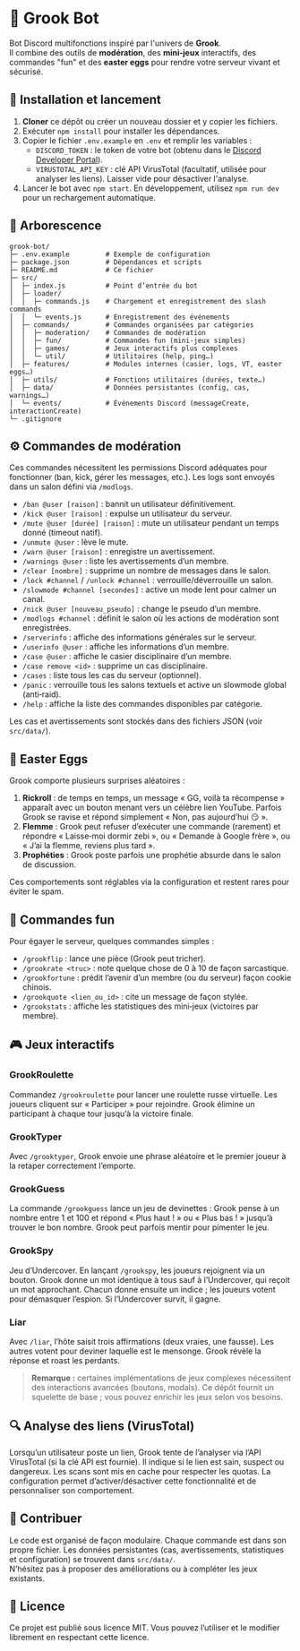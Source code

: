 # 🤖 Grook Bot

Bot Discord multifonctions inspiré par l'univers de **Grook**.  
Il combine des outils de **modération**, des **mini‑jeux** interactifs, des commandes "fun" et des **easter eggs** pour rendre votre serveur vivant et sécurisé.

## 🔧 Installation et lancement

1. **Cloner** ce dépôt ou créer un nouveau dossier et y copier les fichiers.
2. Exécuter `npm install` pour installer les dépendances.
3. Copier le fichier `.env.example` en `.env` et remplir les variables :
   - `DISCORD_TOKEN` : le token de votre bot (obtenu dans le [Discord Developer Portal](https://discord.com/developers/applications)).
   - `VIRUSTOTAL_API_KEY` : clé API VirusTotal (facultatif, utilisée pour analyser les liens). Laisser vide pour désactiver l'analyse.
4. Lancer le bot avec `npm start`. En développement, utilisez `npm run dev` pour un rechargement automatique.

## 📂 Arborescence

```
grook-bot/
├─ .env.example         # Exemple de configuration
├─ package.json         # Dépendances et scripts
├─ README.md            # Ce fichier
├─ src/
│  ├─ index.js          # Point d’entrée du bot
│  ├─ loader/
│  │  ├─ commands.js    # Chargement et enregistrement des slash commands
│  │  └─ events.js      # Enregistrement des événements
│  ├─ commands/         # Commandes organisées par catégories
│  │  ├─ moderation/    # Commandes de modération
│  │  ├─ fun/           # Commandes fun (mini‑jeux simples)
│  │  ├─ games/         # Jeux interactifs plus complexes
│  │  └─ util/          # Utilitaires (help, ping…)
│  ├─ features/         # Modules internes (casier, logs, VT, easter eggs…)
│  ├─ utils/            # Fonctions utilitaires (durées, texte…)
│  ├─ data/             # Données persistantes (config, cas, warnings…)
│  └─ events/           # Événements Discord (messageCreate, interactionCreate)
└─ .gitignore
```

## ⚙️ Commandes de modération

Ces commandes nécessitent les permissions Discord adéquates pour fonctionner (ban, kick, gérer les messages, etc.). Les logs sont envoyés dans un salon défini via `/modlogs`.

- `/ban @user [raison]` : bannit un utilisateur définitivement.  
- `/kick @user [raison]` : expulse un utilisateur du serveur.  
- `/mute @user [durée] [raison]` : mute un utilisateur pendant un temps donné (timeout natif).  
- `/unmute @user` : lève le mute.  
- `/warn @user [raison]` : enregistre un avertissement.  
- `/warnings @user` : liste les avertissements d’un membre.  
- `/clear [nombre]` : supprime un nombre de messages dans le salon.  
- `/lock #channel` / `/unlock #channel` : verrouille/déverrouille un salon.  
- `/slowmode #channel [secondes]` : active un mode lent pour calmer un canal.  
- `/nick @user [nouveau_pseudo]` : change le pseudo d’un membre.  
- `/modlogs #channel` : définit le salon où les actions de modération sont enregistrées.  
- `/serverinfo` : affiche des informations générales sur le serveur.  
- `/userinfo @user` : affiche les informations d’un membre.  
- `/case @user` : affiche le casier disciplinaire d’un membre.  
- `/case remove <id>` : supprime un cas disciplinaire.  
- `/cases` : liste tous les cas du serveur (optionnel).  
- `/panic` : verrouille tous les salons textuels et active un slowmode global (anti‑raid).  
- `/help` : affiche la liste des commandes disponibles par catégorie.

Les cas et avertissements sont stockés dans des fichiers JSON (voir `src/data/`).

## 🥚 Easter Eggs

Grook comporte plusieurs surprises aléatoires :

1. **Rickroll** : de temps en temps, un message « GG, voilà ta récompense » apparaît avec un bouton menant vers un célèbre lien YouTube. Parfois Grook se ravise et répond simplement « Non, pas aujourd’hui 😏 ».
2. **Flemme** : Grook peut refuser d’exécuter une commande (rarement) et répondre « Laisse‑moi dormir zebi », ou « Demande à Google frère », ou « J’ai la flemme, reviens plus tard ».  
3. **Prophéties** : Grook poste parfois une prophétie absurde dans le salon de discussion.

Ces comportements sont réglables via la configuration et restent rares pour éviter le spam.

## 🎉 Commandes fun

Pour égayer le serveur, quelques commandes simples :

- `/grookflip` : lance une pièce (Grook peut tricher).  
- `/grookrate <truc>` : note quelque chose de 0 à 10 de façon sarcastique.  
- `/grookfortune` : prédit l’avenir d’un membre (ou du serveur) façon cookie chinois.  
- `/grookquote <lien_ou_id>` : cite un message de façon stylée.  
- `/grookstats` : affiche les statistiques des mini‑jeux (victoires par membre).  

## 🎮 Jeux interactifs

### GrookRoulette
Commandez `/grookroulette` pour lancer une roulette russe virtuelle. Les joueurs cliquent sur « Participer » pour rejoindre. Grook élimine un participant à chaque tour jusqu’à la victoire finale.

### GrookTyper
Avec `/grooktyper`, Grook envoie une phrase aléatoire et le premier joueur à la retaper correctement l’emporte.

### GrookGuess
La commande `/grookguess` lance un jeu de devinettes : Grook pense à un nombre entre 1 et 100 et répond « Plus haut ! » ou « Plus bas ! » jusqu’à trouver le bon nombre. Grook peut parfois mentir pour pimenter le jeu.

### GrookSpy
Jeu d’Undercover. En lançant `/grookspy`, les joueurs rejoignent via un bouton. Grook donne un mot identique à tous sauf à l’Undercover, qui reçoit un mot approchant. Chacun donne ensuite un indice ; les joueurs votent pour démasquer l’espion. Si l’Undercover survit, il gagne.

### Liar
Avec `/liar`, l’hôte saisit trois affirmations (deux vraies, une fausse). Les autres votent pour deviner laquelle est le mensonge. Grook révèle la réponse et roast les perdants.

> **Remarque :** certaines implémentations de jeux complexes nécessitent des interactions avancées (boutons, modals). Ce dépôt fournit un squelette de base ; vous pouvez enrichir les jeux selon vos besoins.

## 🔍 Analyse des liens (VirusTotal)

Lorsqu’un utilisateur poste un lien, Grook tente de l’analyser via l’API VirusTotal (si la clé API est fournie). Il indique si le lien est sain, suspect ou dangereux. Les scans sont mis en cache pour respecter les quotas. La configuration permet d’activer/désactiver cette fonctionnalité et de personnaliser son comportement.

## 📌 Contribuer

Le code est organisé de façon modulaire. Chaque commande est dans son propre fichier. Les données persistantes (cas, avertissements, statistiques et configuration) se trouvent dans `src/data/`.  
N’hésitez pas à proposer des améliorations ou à compléter les jeux existants.

## 📄 Licence

Ce projet est publié sous licence MIT. Vous pouvez l’utiliser et le modifier librement en respectant cette licence.